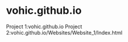 # vohic.github.io

Project 1:vohic.github.io
Project 2:vohic.github.io/Websites/Website_1/Index.html
